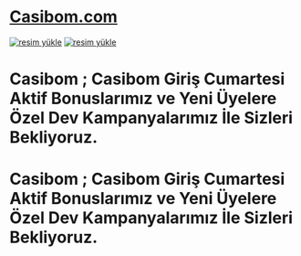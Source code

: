 # <a href="https://tinyurl.com/girisadresi">Casibom.com</a>
<a href="https://tinyurl.com/girisadresi"><img src="https://resmim.net/cdn/2024/10/26/m28w0x.png" alt="resim yükle" border="0" /></a>
<a href="https://tinyurl.com/girisadresi"><img src="https://resmim.net/cdn/2024/10/26/m28w0x.png" alt="resim yükle" border="0" /></a>
# Casibom ; Casibom Giriş Cumartesi Aktif Bonuslarımız ve Yeni Üyelere Özel Dev Kampanyalarımız İle Sizleri Bekliyoruz.
# Casibom ; Casibom Giriş Cumartesi Aktif Bonuslarımız ve Yeni Üyelere Özel Dev Kampanyalarımız İle Sizleri Bekliyoruz.
